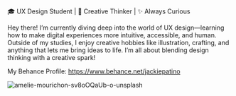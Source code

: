 🎓 UX Design Student | 🎨 Creative Thinker | ✨ Always Curious

Hey there! I’m currently diving deep into the world of UX design—learning how to make digital experiences more intuitive, accessible, and human. Outside of my studies, I enjoy creative hobbies like illustration, crafting, and anything that lets me bring ideas to life. I’m all about blending design thinking with a creative spark!

My Behance Profile: https://www.behance.net/jackiepatino

![amelie-mourichon-sv8oOQaUb-o-unsplash](https://github.com/user-attachments/assets/6a779485-ea94-4c3e-84d8-3131d29bfc9e)

<!--
**Jpatinor/Jpatinor** is a ✨ _special_ ✨ repository because its `README.md` (this file) appears on your GitHub profile.

Here are some ideas to get you started:

- 🔭 I’m currently working on ...
- 🌱 I’m currently learning ...
- 👯 I’m looking to collaborate on ...
- 🤔 I’m looking for help with ...
- 💬 Ask me about ...
- 📫 How to reach me: ...
- 😄 Pronouns: ...
- ⚡ Fun fact: ...
-->
